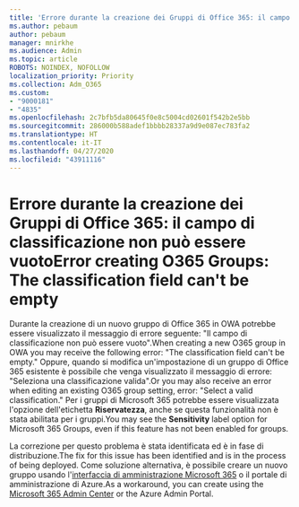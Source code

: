 ```yaml
---
title: 'Errore durante la creazione dei Gruppi di Office 365: il campo di classificazione non può essere vuoto'
ms.author: pebaum
author: pebaum
manager: mnirkhe
ms.audience: Admin
ms.topic: article
ROBOTS: NOINDEX, NOFOLLOW
localization_priority: Priority
ms.collection: Adm_O365
ms.custom:
- "9000181"
- "4835"
ms.openlocfilehash: 2c7bfb5da80645f0e8c5004cd02601f542b2e5bb
ms.sourcegitcommit: 286000b588adef1bbbb28337a9d9e087ec783fa2
ms.translationtype: HT
ms.contentlocale: it-IT
ms.lasthandoff: 04/27/2020
ms.locfileid: "43911116"
---
```

# <a name="error-creating-o365-groups-the-classification-field-cant-be-empty"></a><span data-ttu-id="c30e3-102">Errore durante la creazione dei Gruppi di Office 365: il campo di classificazione non può essere vuoto</span><span class="sxs-lookup"><span data-stu-id="c30e3-102">Error creating O365 Groups: The classification field can't be empty</span></span>

<span data-ttu-id="c30e3-103">Durante la creazione di un nuovo gruppo di Office 365 in OWA potrebbe essere visualizzato il messaggio di errore seguente: "Il campo di classificazione non può essere vuoto".</span><span class="sxs-lookup"><span data-stu-id="c30e3-103">When creating a new O365 group in OWA you may receive the following error: "The classification field can't be empty."</span></span>  <span data-ttu-id="c30e3-104">Oppure, quando si modifica un'impostazione di un gruppo di Office 365 esistente è possibile che venga visualizzato il messaggio di errore: "Seleziona una classificazione valida".</span><span class="sxs-lookup"><span data-stu-id="c30e3-104">Or you may also receive an error when editing an existing O365 group setting, error: "Select a valid classification."</span></span>   <span data-ttu-id="c30e3-105">Per i gruppi di Microsoft 365 potrebbe essere visualizzata l'opzione dell'etichetta **Riservatezza**, anche se questa funzionalità non è stata abilitata per i gruppi.</span><span class="sxs-lookup"><span data-stu-id="c30e3-105">You may see the **Sensitivity** label option for Microsoft 365 Groups, even if this feature has not been enabled for groups.</span></span>

<span data-ttu-id="c30e3-106">La correzione per questo problema è stata identificata ed è in fase di distribuzione.</span><span class="sxs-lookup"><span data-stu-id="c30e3-106">The fix for this issue has been identified and is in the process of being deployed.</span></span>  <span data-ttu-id="c30e3-107">Come soluzione alternativa, è possibile creare un nuovo gruppo usando l'[interfaccia di amministrazione Microsoft 365](https://docs.microsoft.com/microsoft-365/admin/create-groups/create-groups?view=o365-worldwide) o il portale di amministrazione di Azure.</span><span class="sxs-lookup"><span data-stu-id="c30e3-107">As a workaround, you can create using the [Microsoft 365 Admin Center](https://docs.microsoft.com/microsoft-365/admin/create-groups/create-groups?view=o365-worldwide) or the Azure Admin Portal.</span></span>

